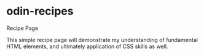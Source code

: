 # odin-recipes
Recipe Page

This simple recipe page will demonstrate my understanding of fundamental HTML elements, and ultimately application of CSS skills as well.
